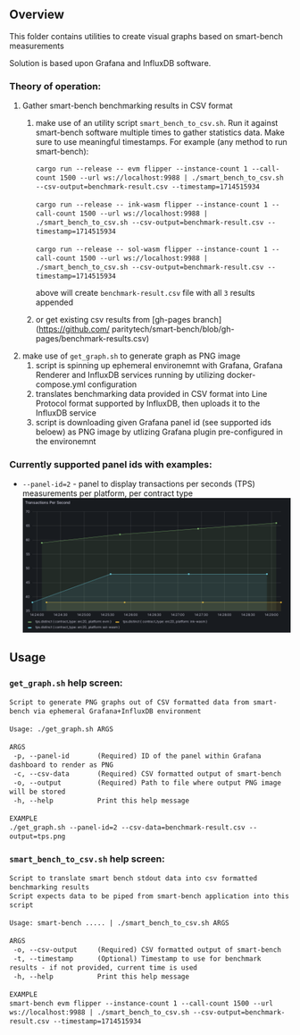 ## Overview

This folder contains utilities to create visual graphs based on smart-bench measurements

Solution is based upon Grafana and InfluxDB software. 

### Theory of operation:
1. Gather smart-bench benchmarking results in CSV format  
    1. make use of an utility script `smart_bench_to_csv.sh`. Run it against smart-bench software multiple times to gather statistics data. Make sure to use meaningful timestamps. For example (any method to run smart-bench):  
        ```
        cargo run --release -- evm flipper --instance-count 1 --call-count 1500 --url ws://localhost:9988 | ./smart_bench_to_csv.sh --csv-output=benchmark-result.csv --timestamp=1714515934

        cargo run --release -- ink-wasm flipper --instance-count 1 --call-count 1500 --url ws://localhost:9988 | ./smart_bench_to_csv.sh --csv-output=benchmark-result.csv --timestamp=1714515934

        cargo run --release -- sol-wasm flipper --instance-count 1 --call-count 1500 --url ws://localhost:9988 | ./smart_bench_to_csv.sh --csv-output=benchmark-result.csv --timestamp=1714515934
        ```
        above will create `benchmark-result.csv` file with all `3` results appended
    
    1. or get existing csv results from [gh-pages branch](https://github.com/
    paritytech/smart-bench/blob/gh-pages/benchmark-results.csv)
1. make use of `get_graph.sh` to generate graph as PNG image  
    1. script is spinning up ephemeral environemnt with Grafana, Grafana Renderer and InfluxDB services running by utilizing docker-compose.yml configuration
    1. translates benchmarking data provided in CSV format into Line Protocol format supported by InfluxDB, then uploads it to the InfluxDB service
    1. script is downloading given Grafana panel id (see supported ids beloew) as PNG image by utlizing Grafana plugin pre-configured in the environemnt

### Currently supported panel ids with examples:
- `--panel-id=2` - panel to display transactions per seconds (TPS) measurements per platform, per contract type
![Example graphs](./panel_id_2_example.png)

## Usage
### `get_graph.sh` help screen:
```
Script to generate PNG graphs out of CSV formatted data from smart-bench via ephemeral Grafana+InfluxDB environment

Usage: ./get_graph.sh ARGS

ARGS
 -p, --panel-id       (Required) ID of the panel within Grafana dashboard to render as PNG
 -c, --csv-data       (Required) CSV formatted output of smart-bench
 -o, --output         (Required) Path to file where output PNG image will be stored
 -h, --help           Print this help message

EXAMPLE
./get_graph.sh --panel-id=2 --csv-data=benchmark-result.csv --output=tps.png
```

### `smart_bench_to_csv.sh` help screen:
```
Script to translate smart bench stdout data into csv formatted benchmarking results
Script expects data to be piped from smart-bench application into this script

Usage: smart-bench ..... | ./smart_bench_to_csv.sh ARGS

ARGS
 -o, --csv-output     (Required) CSV formatted output of smart-bench
 -t, --timestamp      (Optional) Timestamp to use for benchmark results - if not provided, current time is used
 -h, --help           Print this help message

EXAMPLE
smart-bench evm flipper --instance-count 1 --call-count 1500 --url ws://localhost:9988 | ./smart_bench_to_csv.sh --csv-output=benchmark-result.csv --timestamp=1714515934
```

